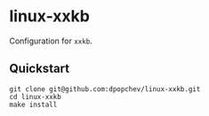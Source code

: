 # linux-xxkb

Configuration for `xxkb`.

## Quickstart

```
git clone git@github.com:dpopchev/linux-xxkb.git
cd linux-xxkb
make install
```
